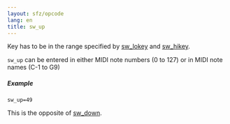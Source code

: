 ```yaml
---
layout: sfz/opcode
lang: en
title: sw_up
---
```

Key has to be in the range specified by [sw_lokey](sw_lokey) and [sw_hikey](sw_lokey).

`sw_up` can be entered in either MIDI note numbers (0 to 127) or
in MIDI note names (C-1 to G9)

##### Example

```
sw_up=49
```

This is the opposite of [sw_down](/opcodes/sw_down).
